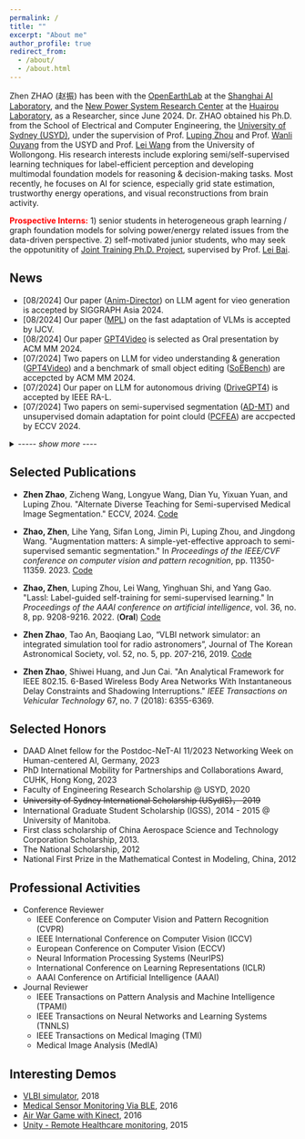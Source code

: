 ```yaml
---
permalink: /
title: ""
excerpt: "About me"
author_profile: true
redirect_from: 
  - /about/
  - /about.html
---
```


Zhen ZHAO (赵振) has been with the [OpenEarthLab](https://science.openxlab.org.cn/) at the [Shanghai AI Laboratory](), and the [New Power System Research Center](https://www.hrl.ac.cn/4.html) at the [Huairou Laboratory](https://www.hrl.ac.cn/), as a Researcher, since June 2024. Dr. ZHAO obtained his Ph.D. from the School of Electrical and Computer Engineering, the [University of Sydney (USYD)](https://www.sydney.edu.au/), under the supervision of Prof. [Luping Zhou](https://sites.google.com/view/lupingzhou) and Prof. [Wanli Ouyang](https://wlouyang.github.io/) from the USYD and Prof. [Lei Wang](https://scholars.uow.edu.au/display/lei_wang) from the University of Wollongong. His research interests include exploring semi/self-supervised learning techniques for label-efficient perception and developing multimodal foundation models for reasoning & decision-making tasks. Most recently, he focuses on AI for science, especially grid state estimation, trustworthy energy operations, and visual reconstructions from brain activity.

<font color="red"><strong>Prospective Interns:</strong></font> 1) senior students in heterogeneous graph learning / graph foundation models for solving power/energy related issues from the data-driven perspective. 2) self-motivated junior students, who may seek the oppotunitity of [Joint Training Ph.D. Project](https://www.shlab.org.cn/enrollment), supervised by Prof. [Lei Bai](http://leibai.site/).


## News

- [08/2024] Our paper ([Anim-Director](https://github.com/HITsz-TMG/Anim-Director)) on LLM agent for vieo generation is accepted by SIGGRAPH Asia 2024.
- [08/2024] Our paper ([MPL]()) on the fast adaptation of VLMs is accepted by IJCV.
- [08/2024] Our paper [GPT4Video](https://gpt4video.github.io/) is selected as Oral presentation by ACM MM 2024.
- [07/2024] Two papers on LLM for video understanding & generation ([GPT4Video](https://gpt4video.github.io/)) and a benchmark of small object editing ([SoEBench]()) are accepcted by ACM MM 2024.
- [07/2024] Our paper on LLM for autonomous driving ([DriveGPT4](https://tonyxuqaq.github.io/projects/DriveGPT4/)) is accepted by IEEE RA-L.
- [07/2024] Two papers on semi-supervised segmentation ([AD-MT](https://github.com/zhenzhao/AD-MT)) and unsupervised domain adaptation for point clould ([PCFEA](https://github.com/xiaoyao3302/PCFEA)) are accpected by ECCV 2024. 

<details>
  <summary>----- <em>show more</em> ----</summary>
  <ul style="list-style-type: ">
    <li>[12/2023] Our paper SoC4SS on semi-supervised fine-grained learning is accepted by AAAI 2024. </li>
    <li>[07/2023] Four papers on semi-supervised learning and fast adaptation of large foundation model are accepted by ICCV 2023 (one is selected as <strong>Oral</strong>). </li>
  	<li>[07/2023] Our paper on semi- and barely- supervised learning is accepted by ACM MM 2023.</li>
  	<li>[02/2023] Four papers on semi-supervised semantic segmentation and efficient Vision Transformer pruning are accepted by CVPR 2023.</li>
    <li>[11/2022] Our paper on barely-supervised Learning is accepted by NIPS 2022 (<strong>Spotlight</strong>).</li>
    <li>[03/2022] Our paper on mismatched semi-supervised Learning is accepted by CVPR 2022.</li>
    <li>[12/2021] Our paper on semi-supervised Learning is accepted by AAAI 2022 (<strong>Oral</strong>).</li>
    <li>[01/2021] Registered as a Ph.D. Student @ USYD after a 2-year break.</li>
  </ul>
</details>



## Selected Publications
- **Zhen Zhao**, Zicheng Wang, Longyue Wang, Dian Yu, Yixuan Yuan, and Luping Zhou. "Alternate Diverse Teaching for Semi-supervised Medical Image Segmentation." ECCV, 2024. [Code](https://github.com/ZhenZHAO/AD-MT)

- **Zhao, Zhen**, Lihe Yang, Sifan Long, Jimin Pi, Luping Zhou, and Jingdong Wang. "Augmentation matters: A simple-yet-effective approach to semi-supervised semantic segmentation." In *Proceedings of the IEEE/CVF conference on computer vision and pattern recognition*, pp. 11350-11359. 2023. [Code](https://github.com/ZhenZHAO/AugSeg)

- **Zhao, Zhen**, Luping Zhou, Lei Wang, Yinghuan Shi, and Yang Gao. "Lassl: Label-guided self-training for semi-supervised learning." In *Proceedings of the AAAI conference on artificial intelligence*, vol. 36, no. 8, pp. 9208-9216. 2022. (**Oral**) [Code](https://github.com/ZhenZHAO/lassl)
- **Zhen Zhao**, Tao An, Baoqiang Lao, “VLBI network simulator: an integrated simulation tool for radio astronomers”, Journal of The Korean Astronomical Society, vol. 52, no. 5, pp. 207-216, 2019. [Code](https://github.com/ZhenZHAO/VNSIM)
- **Zhen Zhao**, Shiwei Huang, and Jun Cai. "An Analytical Framework for IEEE 802.15. 6-Based Wireless Body Area Networks With Instantaneous Delay Constraints and Shadowing Interruptions." *IEEE Transactions on Vehicular Technology* 67, no. 7 (2018): 6355-6369.



## Selected Honors

- DAAD AInet fellow for the Postdoc-NeT-AI 11/2023 Networking Week on Human-centered AI, Germany, 2023
- PhD International Mobility for Partnerships and Collaborations Award, CUHK, Hong Kong, 2023
- Faculty of Engineering Research Scholarship @ USYD, 2020
- ~~University of Sydney International Scholarship (USydIS)， 2019~~
- International Graduate Student Scholarship (IGSS), 2014 - 2015 @ University of Manitoba.
- First class scholarship of China Aerospace Science and Technology Corporation Scholarship, 2013.
- The National Scholarship, 2012
- National First Prize in the Mathematical Contest in Modeling, China, 2012



## Professional Activities

- Conference Reviewer
  - IEEE Conference on Computer Vision and Pattern Recognition (CVPR)
  - IEEE International Conference on Computer Vision (ICCV)
  - European Conference on Computer Vision (ECCV)
  - Neural Information Processing Systems (NeurIPS)
  - International Conference on Learning Representations (ICLR)
  - AAAI Conference on Artificial Intelligence (AAAI)
- Journal Reviewer
  - IEEE Transactions on Pattern Analysis and Machine Intelligence (TPAMI)
  - IEEE Transactions on Neural Networks and Learning Systems (TNNLS)
  - IEEE Transactions on Medical Imaging (TMI)
  - Medical Image Analysis (MedIA)



## Interesting Demos

- [VLBI simulator](https://zhenzhao.github.io/posts/2017/11/demos-vlbi-sim/), 2018
- [Medical Sensor Monitoring Via BLE](https://zhenzhao.github.io/posts/2016/08/ble-sensor-android/), 2016
- [Air War Game with Kinect](https://zhenzhao.github.io/posts/2016/04/air-war-kinect/), 2016
- [Unity - Remote Healthcare monitoring](https://zhenzhao.github.io/posts/2015/10/unity-healthcare-monitoring/), 2015


